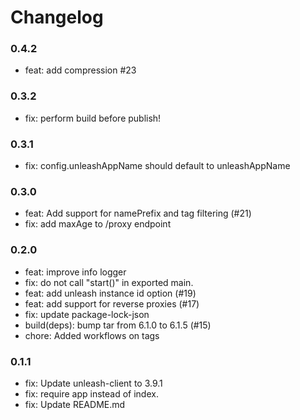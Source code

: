 # Changelog

### 0.4.2
- feat: add compression #23

### 0.3.2
- fix: perform build before publish!

### 0.3.1

- fix: config.unleashAppName should default to unleashAppName

### 0.3.0

- feat: Add support for namePrefix and tag filtering (#21)
- fix: add maxAge to /proxy endpoint

### 0.2.0

- feat: improve info logger
- fix: do not call "start()" in exported main.
- feat: add unleash instance id option (#19)
- feat: add support for reverse proxies (#17)
- fix: update package-lock-json
- build(deps): bump tar from 6.1.0 to 6.1.5 (#15)
- chore: Added workflows on tags


### 0.1.1
- fix: Update unleash-client to 3.9.1
- fix: require app instead of index.
- fix: Update README.md
